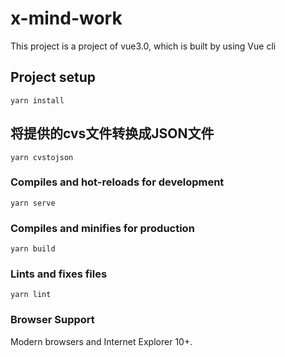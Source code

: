 # x-mind-work

This project is a project of vue3.0, which is built by using Vue cli

## Project setup
```
yarn install
```

## 将提供的cvs文件转换成JSON文件
```
yarn cvstojson
```

### Compiles and hot-reloads for development
```
yarn serve
```

### Compiles and minifies for production
```
yarn build
```

### Lints and fixes files
```
yarn lint
```

### Browser Support
Modern browsers and Internet Explorer 10+.


